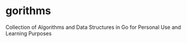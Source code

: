 # gorithms
Collection of Algorithms and Data Structures in Go for Personal Use and Learning Purposes
